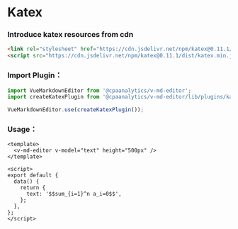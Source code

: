 # Katex

<ClientOnly>
  <plugin-katex />
</ClientOnly>

### Introduce katex resources from cdn

```html
<link rel="stylesheet" href="https://cdn.jsdelivr.net/npm/katex@0.11.1/dist/katex.min.css" />
<script src="https://cdn.jsdelivr.net/npm/katex@0.11.1/dist/katex.min.js"></script>
```

### Import Plugin：

```js
import VueMarkdownEditor from '@cpaanalytics/v-md-editor';
import createKatexPlugin from '@cpaanalytics/v-md-editor/lib/plugins/katex/cdn';

VueMarkdownEditor.use(createKatexPlugin());
```

### Usage：

```vue
<template>
  <v-md-editor v-model="text" height="500px" />
</template>

<script>
export default {
  data() {
    return {
      text: '$$sum_{i=1}^n a_i=0$$',
    };
  },
};
</script>
```
